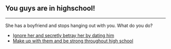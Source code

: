 ## You guys are in highschool! 
---
She has a boyfriend and stops hanging out with you. What do you do?

* [Ignore her and secretly betray her by dating him](bet.md)
* [Make up with them and be strong throughout high school](Sucess/make.md)

